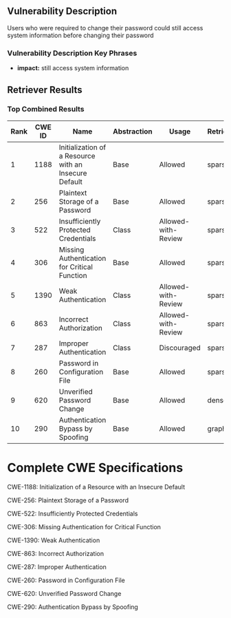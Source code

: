 ## Vulnerability Description
Users who were required to change their password could still access system information before changing their password

### Vulnerability Description Key Phrases
- **impact:** still access system information

## Retriever Results

### Top Combined Results

| Rank | CWE ID | Name | Abstraction | Usage  | Retrievers | Individual Scores |
|------|--------|------|-------------|-------|------------|-------------------|
| 1 | 1188 | Initialization of a Resource with an Insecure Default | Base | Allowed | sparse | 0.028 |
| 2 | 256 | Plaintext Storage of a Password | Base | Allowed | sparse | 0.027 |
| 3 | 522 | Insufficiently Protected Credentials | Class | Allowed-with-Review | sparse | 0.027 |
| 4 | 306 | Missing Authentication for Critical Function | Base | Allowed | sparse | 0.027 |
| 5 | 1390 | Weak Authentication | Class | Allowed-with-Review | sparse | 0.027 |
| 6 | 863 | Incorrect Authorization | Class | Allowed-with-Review | sparse | 0.026 |
| 7 | 287 | Improper Authentication | Class | Discouraged | sparse | 0.026 |
| 8 | 260 | Password in Configuration File | Base | Allowed | sparse | 0.026 |
| 9 | 620 | Unverified Password Change | Base | Allowed | dense | 0.577 |
| 10 | 290 | Authentication Bypass by Spoofing | Base | Allowed | graph | 0.002 |



# Complete CWE Specifications

CWE-1188: Initialization of a Resource with an Insecure Default

CWE-256: Plaintext Storage of a Password

CWE-522: Insufficiently Protected Credentials

CWE-306: Missing Authentication for Critical Function

CWE-1390: Weak Authentication

CWE-863: Incorrect Authorization

CWE-287: Improper Authentication

CWE-260: Password in Configuration File

CWE-620: Unverified Password Change

CWE-290: Authentication Bypass by Spoofing
